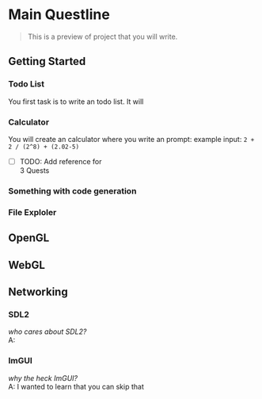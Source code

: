# Main Questline
> This is a preview of project that you will write.

## Getting Started
### **Todo List**
You first task is to write an todo list.
It will
### **Calculator**
You will create an calculator where you write an prompt:
    example input: `2 + 2 / (2^8) + (2.02-5)`
- [ ] TODO: Add reference for  
3 Quests
### Something with code generation
### **File Exploler**

## **OpenGL**
## **WebGL**
## **Networking**
### **SDL2**
*who cares about SDL2?*  
A:

### **ImGUI**
*why the heck ImGUI?*  
A: I wanted to learn that you can skip that 